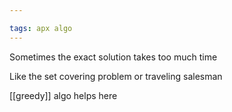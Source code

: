 ```yaml
---

tags: apx algo
---
```



Sometimes the exact solution takes too much time 

Like the set covering problem or traveling salesman 

[[greedy]] algo helps here 

